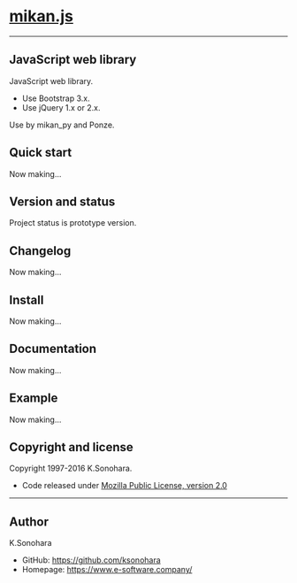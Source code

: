 # [mikan.js](https://www.e-software.company/product/mikan_js/)
---
## JavaScript web library

JavaScript web library.
- Use Bootstrap 3.x.
- Use jQuery 1.x or 2.x.

Use by mikan_py and Ponze.

## Quick start

Now making...

## Version and status

Project status is prototype version.

## Changelog

Now making...

## Install

Now making...

## Documentation

Now making...

## Example

Now making...

## Copyright and license

Copyright 1997-2016 K.Sonohara.
- Code released under [Mozilla Public License, version 2.0](https://github.com/ksonohara/mikan_js/blob/master/LICENSE)

---
## Author

K.Sonohara
- GitHub: https://github.com/ksonohara
- Homepage: https://www.e-software.company/
